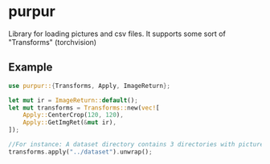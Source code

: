 # purpur

Library for loading pictures and csv files.
It supports some sort of "Transforms" (torchvision)

## Example

```rust
use purpur::{Transforms, Apply, ImageReturn};

let mut ir = ImageReturn::default();
let mut transforms = Transforms::new(vec![
    Apply::CenterCrop(120, 120),
    Apply::GetImgRet(&mut ir),
]);

//For instance: A dataset directory contains 3 directories with pictures of dogs, cats and birds.
transforms.apply("../dataset").unwrap();
```